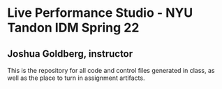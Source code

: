# Live Performance Studio - NYU Tandon IDM Spring 22

## Joshua Goldberg, instructor

This is the repository for all code and control files generated in class, as well as the place to turn in assignment artifacts.